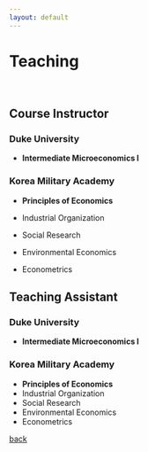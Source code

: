 ```yaml
---
layout: default
---
```


# Teaching
<br>

## Course Instructor

### Duke University

* **Intermediate Microeconomics I**


### Korea Military Academy

* **Principles of Economics**

* Industrial Organization

* Social Research

* Environmental Economics

* Econometrics

## Teaching Assistant

### Duke University

* **Intermediate Microeconomics I**


### Korea Military Academy

* **Principles of Economics**
* Industrial Organization
* Social Research
* Environmental Economics
* Econometrics

[back](./)
